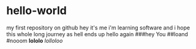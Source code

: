 # hello-world
my first repository on github
hey it's me i'm learning software and i hope this whole long journey as hell ends up
hello again
###hey You
##loand
#nooom
**lololo**
*lolloloo*
